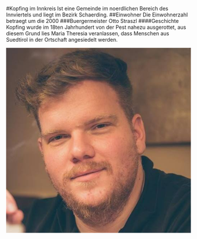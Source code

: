 #Kopfing im Innkreis
Ist eine Gemeinde im noerdlichen Bereich des Innviertels und liegt im Bezirk
Schaerding.
##Einwohner
Die Einwohnerzahl betraegt um die 2000
###Buergermeister
Otto Straszl
####Geschichte
Kopfing wurde im 18ten Jahrhundert von der Pest nahezu ausgerottet, aus diesem Grund lies Maria Theresia veranlassen, dass Menschen aus Suedtirol in der Ortschaft angesiedelt werden.


![Photo](https://github.com/Barbathos/CE_UE_WS17_A4-2/blob/master/K01356566/photo.jpg)

